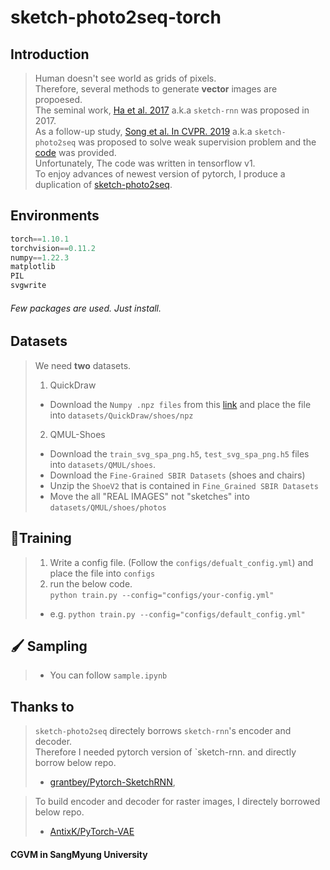 # sketch-photo2seq-torch

## Introduction
> Human doesn't see world as grids of pixels.<br>
> Therefore, several methods to generate **vector** images are propoesed.<br> The seminal work, [Ha et al. 2017](https://arxiv.org/abs/1704.03477) a.k.a  `sketch-rnn` was proposed in 2017.<br>
> As a follow-up study, [Song et al. In CVPR. 2019](https://openaccess.thecvf.com/content_cvpr_2018/papers/Song_Learning_to_Sketch_CVPR_2018_paper.pdf) a.k.a `sketch-photo2seq` was proposed to solve weak supervision problem and the [code](https://github.com/MarkMoHR/sketch-photo2seq) was provided.<br> 
> Unfortunately, The code was written in tensorflow v1.<br>
> To enjoy advances of newest version of pytorch, I produce a duplication of [sketch-photo2seq](https://github.com/MarkMoHR/sketch-photo2seq).

## Environments
```python
torch==1.10.1
torchvision==0.11.2
numpy==1.22.3
matplotlib
PIL
svgwrite
```
###### Few packages are used. Just install.

## Datasets
> We need **two** datasets. 
> 1. QuickDraw
>  
>   - Download the `Numpy .npz files` from this [link](https://github.com/googlecreativelab/quickdraw-dataset#sketch-rnn-quickdraw-dataset) and place the file into `datasets/QuickDraw/shoes/npz`
> 2. QMUL-Shoes
>   - Download the `train_svg_spa_png.h5`, `test_svg_spa_png.h5` files into `datasets/QMUL/shoes`.
>   - Download the `Fine-Grained SBIR Datasets` (shoes and chairs)
>   - Unzip the `ShoeV2` that is contained in `Fine_Grained SBIR Datasets`
>   - Move the all "REAL IMAGES" not "sketches" into `datasets/QMUL/shoes/photos` 

## 🚀Training
> 1. Write a config file. (Follow the `configs/defualt_config.yml`) and place the file into `configs`
> 2. run the below code.<br>
>   `python train.py --config="configs/your-config.yml"` <br>
>   - e.g.
>       `python train.py --config="configs/default_config.yml"`

## 🖌 Sampling
> - You can follow `sample.ipynb`

## Thanks to
> `sketch-photo2seq` directely borrows `sketch-rnn`'s encoder and decoder.<br> Therefore I needed pytorch version of `sketch-rnn. and directly borrow below repo.
> - [grantbey/Pytorch-SketchRNN](https://github.com/grantbey/PyTorch-SketchRNN),

> To build encoder and decoder for raster images, I directely borrowed below repo.
> - [AntixK/PyTorch-VAE](https://github.com/AntixK/PyTorch-VAE/blob/master/models/vanilla_vae.py)

#### CGVM in SangMyung University
